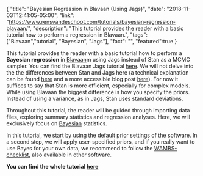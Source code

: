 {
  "title": "Bayesian Regression in Blavaan (Using Jags)",
  "date": "2018-11-03T12:41:05-05:00",
  "link": "https://www.rensvandeschoot.com/tutorials/bayesian-regression-blavaan/",
  "description": "This tutorial provides the reader with a basic tutorial how to perform a regression in Blavaan.",
  "tags": ["Blavaan","tutorial", "Bayesian", "Jags"],
  "fact": "",
  "featured":true
}

This tutorial provides the reader with a basic tutorial how to perform a **Bayesian regression** in [Blavaan](https://faculty.missouri.edu/~merklee/blavaan/)m using Jags instead of Stan as a MCMC sampler. You can find the Blavaan Jags tutorial [here](tutorials/blavaan-regression-stan). We will not delve into the the differences between Stan and Jags here (a technical explanation can be found [here](http://www.jmlr.org/papers/volume15/hoffman14a/hoffman14a.pdf) and a more accessible blog post [here](https://statmodeling.stat.columbia.edu/2017/11/30/not-compare-speed-stan-something-else/)). For now it suffices to say that Stan is more efficient, especially for complex models. While using Blavaan the biggest difference is how you specify the priors. Instead of using a variance, as in Jags, Stan uses standard deviations.

Throughout this tutorial, the reader will be guided through importing data files, exploring summary statistics and regression analyses. Here, we will exclusively focus on [Bayesian](https://www.rensvandeschoot.com/a-gentle-introduction-to-bayesian-analysis-applications-to-developmental-research/) statistics.

In this tutorial, we start by using the default prior settings of the software.  In a second step, we will apply user-specified priors, and if you really want to use Bayes for your own data, we recommend to follow the [WAMBS-checklist](https://www.rensvandeschoot.com/wambs-checklist/), also available in other software.

**You can find the whole tutorial [here](https://www.rensvandeschoot.com/tutorials/bayesian-regression-blavaan/")**
